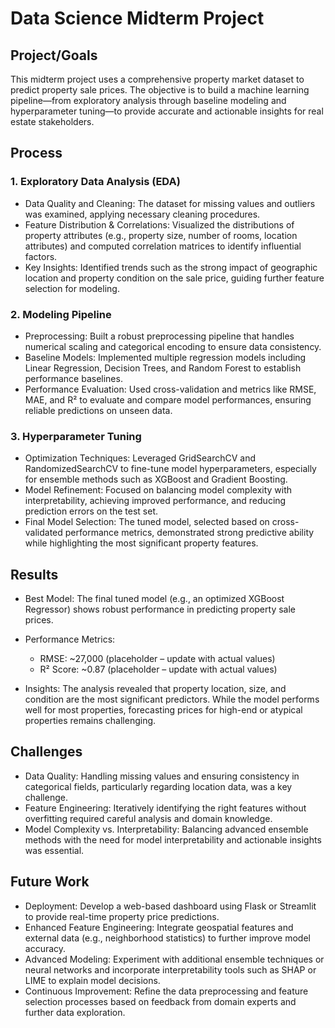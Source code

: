 # Data Science Midterm Project

## Project/Goals
This midterm project uses a comprehensive property market dataset to predict property sale prices. The objective is to build a machine learning pipeline—from exploratory analysis through baseline modeling and hyperparameter tuning—to provide accurate and actionable insights for real estate stakeholders.
## Process
### 1. Exploratory Data Analysis (EDA)
 - Data Quality and Cleaning: The dataset for missing values and outliers was examined, applying necessary cleaning procedures.
 - Feature Distribution & Correlations: Visualized the distributions of property attributes (e.g., property size, number of rooms, location attributes) and computed correlation matrices to identify influential factors.
 - Key Insights: Identified trends such as the strong impact of geographic location and property condition on the sale price, guiding further feature selection for modeling.

### 2. Modeling Pipeline
 - Preprocessing: Built a robust preprocessing pipeline that handles numerical scaling and categorical encoding to ensure data consistency.
 - Baseline Models: Implemented multiple regression models including Linear Regression, Decision Trees, and Random Forest to establish performance baselines.
 - Performance Evaluation: Used cross-validation and metrics like RMSE, MAE, and R² to evaluate and compare model performances, ensuring reliable predictions on unseen data.

### 3. Hyperparameter Tuning
- Optimization Techniques: Leveraged GridSearchCV and RandomizedSearchCV to fine-tune model hyperparameters, especially for ensemble methods such as XGBoost and Gradient Boosting.
- Model Refinement: Focused on balancing model complexity with interpretability, achieving improved performance, and reducing prediction errors on the test set.
- Final Model Selection: The tuned model, selected based on cross-validated performance metrics, demonstrated strong predictive ability while highlighting the most significant property features.

## Results

- Best Model: The final tuned model (e.g., an optimized XGBoost Regressor) shows robust performance in predicting property sale prices.
- Performance Metrics:
   - RMSE: ~27,000 (placeholder – update with actual values)
   - R² Score: ~0.87 (placeholder – update with actual values)

- Insights: The analysis revealed that property location, size, and condition are the most significant predictors. While the model performs well for most properties, forecasting prices for high-end or atypical properties remains challenging.

## Challenges

 - Data Quality: Handling missing values and ensuring consistency in categorical fields, particularly regarding location data, was a key challenge.
 - Feature Engineering: Iteratively identifying the right features without overfitting required careful analysis and domain knowledge.
 - Model Complexity vs. Interpretability: Balancing advanced ensemble methods with the need for model interpretability and actionable insights was essential.

## Future Work

 - Deployment: Develop a web-based dashboard using Flask or Streamlit to provide real-time property price predictions.
 - Enhanced Feature Engineering: Integrate geospatial features and external data (e.g., neighborhood statistics) to further improve model accuracy.
 - Advanced Modeling: Experiment with additional ensemble techniques or neural networks and incorporate interpretability tools such as SHAP or LIME to explain model decisions.
 - Continuous Improvement: Refine the data preprocessing and feature selection processes based on feedback from domain experts and further data exploration.

